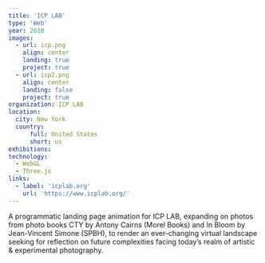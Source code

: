 ```yaml
---
title: 'ICP LAB'
type: 'Web'
year: 2018
images:
  - url: icp.png
    align: center
    landing: true
    project: true
  - url: icp2.png
    align: center
    landing: false
    project: true
organization: ICP LAB
location:
  city: New York
  country:
      full: United States
      short: us
exhibitions:
technology:
  - WebGL
  - Three.js
links:
  - label: 'icplab.org'
    url: 'https://www.icplab.org/'
---
```


A programmatic landing page animation for ICP LAB, expanding on photos from photo books CTY by Antony Cairns (Morel Books) and In Bloom by Jean-Vincent Simone (SPBH), to render an ever-changing virtual landscape seeking for reflection on future complexities facing today’s realm of artistic & experimental photography.
